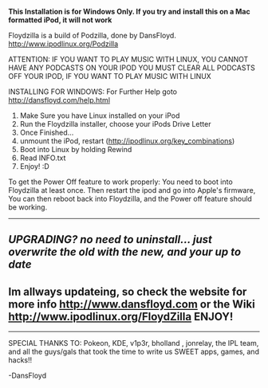 **This Installation is for Windows Only. If you try and**
**install this on a Mac formatted iPod, it will not work**

Floydzilla is a build of Podzilla, done by DansFloyd. 
http://www.ipodlinux.org/Podzilla

ATTENTION:
IF YOU WANT TO PLAY MUSIC WITH LINUX, YOU CANNOT HAVE ANY PODCASTS ON YOUR IPOD 
YOU MUST CLEAR ALL PODCASTS OFF YOUR IPOD, IF YOU WANT TO PLAY MUSIC WITH LINUX

INSTALLING FOR WINDOWS:
For Further Help goto http://dansfloyd.com/help.html

1. Make Sure you have Linux installed on your iPod
2. Run the Floydzilla installer, choose your iPods Drive Letter
3. Once Finished...
4. unmount the iPod, restart (http://ipodlinux.org/key_combinations)
5. Boot into Linux by holding Rewind
6. Read INFO.txt
7. Enjoy! :D 

To get the Power Off feature to work properly:
You need to boot into Floydzilla at least once.
Then restart the ipod and go into Apple's firmware,
You can then reboot back into Floydzilla, 
and the Power off feature should be working.

-----------------------------------------------------------------------------------------
***UPGRADING? no need to uninstall... just overwrite the old with the new, and your up to date***
-----------------------------------------------------------------------------------------
Im allways updateing, so check the website for more info http://www.dansfloyd.com
or the Wiki http://www.ipodlinux.org/FloydZilla
ENJOY!
-----------------------------------------------------------------------------------------
-----------------------------------------------------------------------------------------
SPECIAL THANKS TO:
Pokeon, KDE, v1p3r, bholland , jonrelay, the IPL team, and all the guys/gals 
that took the time to write us SWEET apps, games, and hacks!!

   -DansFloyd